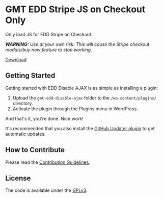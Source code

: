 # GMT EDD Stripe JS on Checkout Only
Only load JS for EDD Stripe on Checkout.

***WARNING:*** *Use at your own risk. This will cause the Stripe checkout modals/buy now feature to stop working.*

[Download](https://github.com/cferdinandi/gmt-edd-stripe-js-checkout-only/archive/master.zip)



## Getting Started

Getting started with EDD Disable AJAX is as simple as installing a plugin:

1. Upload the `gmt-edd-disable-ajax` folder to the `/wp-content/plugins/` directory.
2. Activate the plugin through the Plugins menu in WordPress.

And that's it, you're done. Nice work!

It's recommended that you also install the [GitHub Updater plugin](https://github.com/afragen/github-updater) to get automatic updates.



## How to Contribute

Please read the [Contribution Guidelines](CONTRIBUTING.md).



## License

The code is available under the [GPLv3](LICENSE.md).